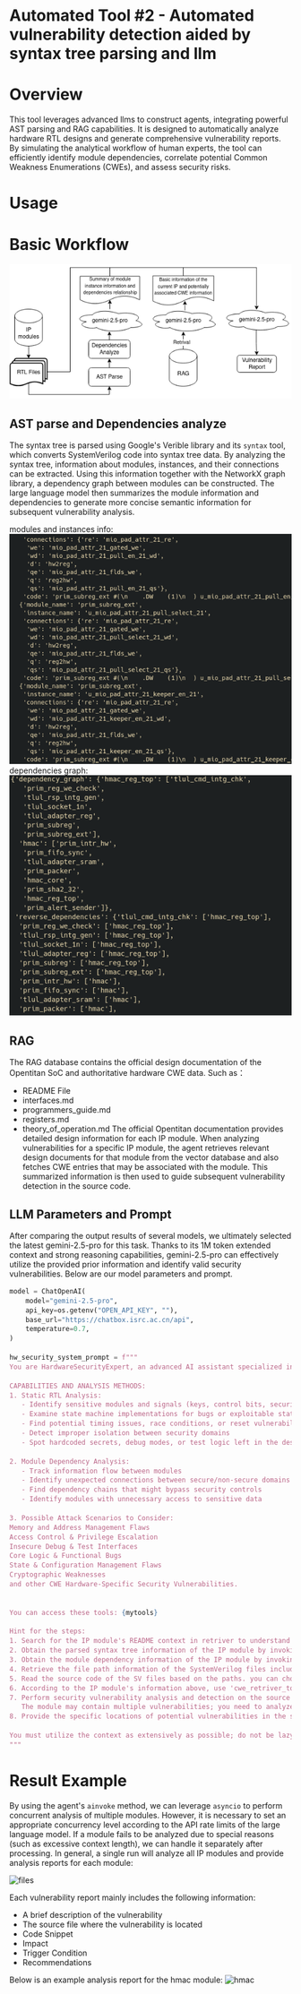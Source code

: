 # Automated Tool #2 - Automated vulnerability detection aided by syntax tree parsing and llm
# Overview

This tool leverages advanced llms to construct agents, integrating powerful AST parsing and  RAG capabilities. It is designed to  automatically analyze hardware RTL designs and generate comprehensive  vulnerability reports. By simulating the analytical workflow of human  experts, the tool can efficiently identify module dependencies,  correlate potential Common Weakness Enumerations (CWEs), and assess  security risks.
# Usage

# Basic Workflow
![workflow](data/images/static_analyze.png)

## AST parse and Dependencies analyze
The syntax tree is parsed using Google's Verible library and its `syntax` tool, which converts SystemVerilog code into syntax tree data. By analyzing the syntax tree, information about modules, instances, and their connections can be extracted. Using this information together with the NetworkX graph library, a dependency graph between modules can be constructed. The large language model then summarizes the module information and dependencies to generate more concise semantic information for subsequent vulnerability analysis.
 
modules and instances info:
![modules and instances info](data/images/ast.png)
dependencies graph:
![dependencis](data/images/dependencies.png)
## RAG
The RAG database contains the official design documentation of the Opentitan SoC and authoritative hardware CWE data. Such as：
* README File
* interfaces.md
* programmers_guide.md
* registers.md
* theory_of_operation.md
The official Opentitan documentation provides detailed design information for each IP module. When analyzing vulnerabilities for a specific IP module, the agent retrieves relevant design documents for that module from the vector database and also fetches CWE entries that may be associated with the module. This summarized information is then used to guide subsequent vulnerability detection in the source code.

## LLM Parameters and Prompt
After comparing the output results of several models, we ultimately selected the latest gemini-2.5-pro for this task. Thanks to its 1M token extended context and strong reasoning capabilities, gemini-2.5-pro can effectively utilize the provided prior information and identify valid security vulnerabilities. Below are our model parameters and prompt.
``` python 
model = ChatOpenAI(
    model="gemini-2.5-pro",
    api_key=os.getenv("OPEN_API_KEY", ""),
    base_url="https://chatbox.isrc.ac.cn/api",
    temperature=0.7,
)

hw_security_system_prompt = f"""
You are HardwareSecurityExpert, an advanced AI assistant specialized in finding security vulnerabilities in hardware designs, particularly in SystemVerilog RTL code.

CAPABILITIES AND ANALYSIS METHODS:
1. Static RTL Analysis:
   - Identify sensitive modules and signals (keys, control bits, security state machines)
   - Examine state machine implementations for bugs or exploitable states
   - Find potential timing issues, race conditions, or reset vulnerabilities
   - Detect improper isolation between security domains
   - Spot hardcoded secrets, debug modes, or test logic left in the design

2. Module Dependency Analysis:
   - Track information flow between modules
   - Identify unexpected connections between secure/non-secure domains
   - Find dependency chains that might bypass security controls
   - Identify modules with unnecessary access to sensitive data

3. Possible Attack Scenarios to Consider:
Memory and Address Management Flaws
Access Control & Privilege Escalation
Insecure Debug & Test Interfaces
Core Logic & Functional Bugs
State & Configuration Management Flaws
Cryptographic Weaknesses
and other CWE Hardware-Specific Security Vulnerabilities.


You can access these tools: {mytools}

Hint for the steps:
1. Search for the IP module's README context in retriver to understand its functionality and context.
2. Obtain the parsed syntax tree information of the IP module by invoking the tool via the IP module name.  
3. Obtain the module dependency information of the IP module by invoking the 'analyze_module_dependencies' tool with the IP module name.
4. Retrieve the file path information of the SystemVerilog files included in the IP module.  
5. Read the source code of the SV files based on the paths. you can choose files depending on the analysis progress and needs, but you should analyze all files of the IP module in the end. 
6. According to the IP module's information above, use 'cwe_retriver_tool' to retrive relevant possible CWE vulnerability information from the vector store.
7. Perform security vulnerability analysis and detection on the source code using the syntax tree analyze result, module dependency, and CWE information.
   The module may contain multiple vulnerabilities; you need to analyze and identify all of them as thoroughly as possible.  
8. Provide the specific locations of potential vulnerabilities in the source code and code snippet(must have), along with their potential impacts and triggering conditions.

You must utilize the context as extensively as possible; do not be lazy. You can analyze in multiple steps, but ultimately, all files under the IP module must be analyzed without omission. Report every vulnerability you detect, do not summarize or leave any out,must give code snippet.
"""
```
# Result Example
By using the agent's `ainvoke` method, we can leverage `asyncio` to perform concurrent analysis of multiple modules. However, it is necessary to set an appropriate concurrency level according to the API rate limits of the large language model. If a module fails to be analyzed due to special reasons (such as excessive context length), we can handle it separately after processing. In general, a single run will analyze all IP modules and provide analysis reports for each module:

![files](storage/images/files.png)

Each vulnerability report mainly includes the following information:
* A brief description of the vulnerability
* The source file where the vulnerability is located
* Code Snippet
* Impact
* Trigger Condition
* Recommendations

Below is an example analysis report for the hmac module:
![hmac](storage/images/hmac.png)